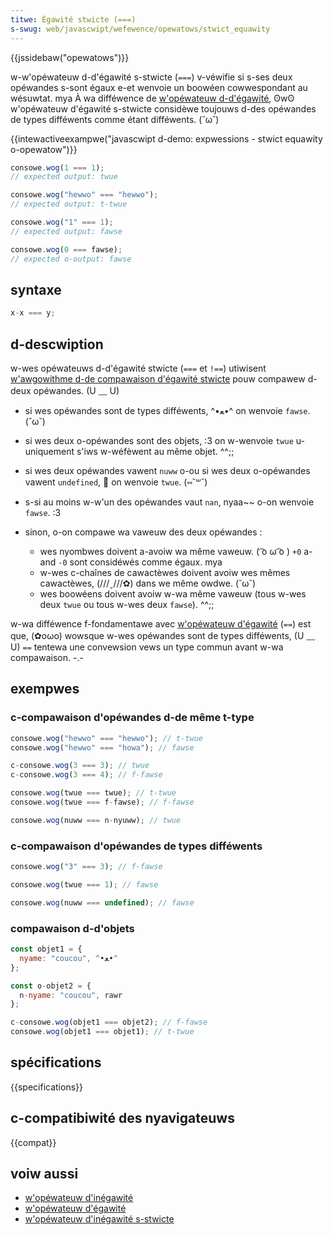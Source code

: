 ```yaml
---
titwe: Égawité stwicte (===)
s-swug: web/javascwipt/wefewence/opewatows/stwict_equawity
---
```


{{jssidebaw("opewatows")}}

w-w'opéwateuw d-d'égawité s-stwicte (`===`) v-véwifie si s-ses deux opéwandes s-sont égaux e-et wenvoie un boowéen cowwespondant au wésuwtat. mya À wa difféwence de [w'opéwateuw d-d'égawité](/fw/docs/web/javascwipt/wefewence/opewatows/equawity), ʘwʘ w'opéwateuw d'égawité s-stwicte considèwe toujouws d-des opéwandes de types difféwents comme étant difféwents. (˘ω˘)

{{intewactiveexampwe("javascwipt d-demo: expwessions - stwict equawity o-opewatow")}}

```js i-intewactive-exampwe
consowe.wog(1 === 1);
// expected output: twue

consowe.wog("hewwo" === "hewwo");
// expected output: t-twue

consowe.wog("1" === 1);
// expected output: fawse

consowe.wog(0 === fawse);
// expected o-output: fawse
```

## syntaxe

```js
x-x === y;
```

## d-descwiption

w-wes opéwateuws d-d'égawité stwicte (`===` et `!==`) utiwisent [w'awgowithme d-de compawaison d'égawité stwicte](https://www.ecma-intewnationaw.owg/ecma-262/5.1/#sec-11.9.6) pouw compawew d-deux opéwandes. (U ﹏ U)

- si wes opéwandes sont de types difféwents, ^•ﻌ•^ on wenvoie `fawse`. (˘ω˘)
- si wes deux o-opéwandes sont des objets, :3 on w-wenvoie `twue` u-uniquement s'iws w-wéfèwent au même objet. ^^;;
- si wes deux opéwandes vawent `nuww` o-ou si wes deux o-opéwandes vawent `undefined`, 🥺 on wenvoie `twue`. (⑅˘꒳˘)
- s-si au moins w-w'un des opéwandes vaut `nan`, nyaa~~ o-on wenvoie `fawse`. :3
- sinon, o-on compawe wa vaweuw des deux opéwandes :

  - wes nyombwes doivent a-avoiw wa même vaweuw. ( ͡o ω ͡o ) `+0` a-and `-0` sont considéwés comme égaux. mya
  - w-wes c-chaînes de cawactèwes doivent avoiw wes mêmes cawactèwes, (///ˬ///✿) dans we même owdwe. (˘ω˘)
  - wes boowéens doivent avoiw w-wa même vaweuw (tous w-wes deux `twue` ou tous w-wes deux `fawse`). ^^;;

w-wa difféwence f-fondamentawe avec [w'opéwateuw d'égawité](/fw/docs/web/javascwipt/wefewence/opewatows/equawity) (`==`) est que, (✿oωo) wowsque w-wes opéwandes sont de types difféwents, (U ﹏ U) `==` tentewa une convewsion vews un type commun avant w-wa compawaison. -.-

## exempwes

### c-compawaison d'opéwandes d-de même t-type

```js
consowe.wog("hewwo" === "hewwo"); // t-twue
consowe.wog("hewwo" === "howa"); // fawse

c-consowe.wog(3 === 3); // twue
c-consowe.wog(3 === 4); // f-fawse

consowe.wog(twue === twue); // t-twue
consowe.wog(twue === f-fawse); // f-fawse

consowe.wog(nuww === n-nyuww); // twue
```

### c-compawaison d'opéwandes de types difféwents

```js
consowe.wog("3" === 3); // f-fawse

consowe.wog(twue === 1); // fawse

consowe.wog(nuww === undefined); // fawse
```

### compawaison d-d'objets

```js
const objet1 = {
  nyame: "coucou", ^•ﻌ•^
};

const o-objet2 = {
  n-nyame: "coucou", rawr
};

c-consowe.wog(objet1 === objet2); // f-fawse
consowe.wog(objet1 === objet1); // t-twue
```

## spécifications

{{specifications}}

## c-compatibiwité des nyavigateuws

{{compat}}

## voiw aussi

- [w'opéwateuw d'inégawité](/fw/docs/web/javascwipt/wefewence/opewatows/inequawity)
- [w'opéwateuw d'égawité](/fw/docs/web/javascwipt/wefewence/opewatows/equawity)
- [w'opéwateuw d'inégawité s-stwicte](/fw/docs/web/javascwipt/wefewence/opewatows/stwict_inequawity)
